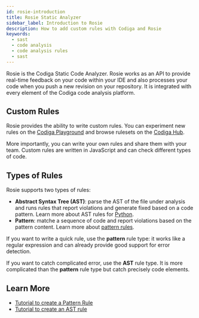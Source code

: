 ```yaml
---
id: rosie-introduction
title: Rosie Static Analyzer
sidebar_label: Introduction to Rosie
description: How to add custom rules with Codiga and Rosie
keywords:
  - sast
  - code analysis
  - code analysis rules
  - sast
---
```


Rosie is the Codiga Static Code Analyzer. Rosie works as an API to provide real-time feedback on your code
within your IDE and also processes your code when you push a new revision on your repository.
It is integrated with every element of the Codiga code analysis platform.

## Custom Rules

Rosie provides the ability to write custom rules. You can experiment new rules on the [Codiga Playground](https://app.codiga.io/hub/playground)
and browse rulesets on the [Codiga Hub](https://app.codiga.io/hub/rulesets).

More importantly, you can write your own rules and share them with your team. Custom rules are written in JavaScript
and can check different types of code.

## Types of Rules

Rosie supports two types of rules:

- **Abstract Syntax Tree (AST)**: parse the AST of the file under analysis and runs rules that report violations and generate fixed based on a code pattern. Learn more about AST rules for [Python](/docs/rosie/python/rosie-python-ast).
- **Pattern**: matche a sequence of code and report violations based on the pattern content. Learn more about [pattern rules](/docs/rosie/rosie-pattern).

If you want to write a quick rule, use the **pattern** rule type: it works like a regular expression and can already
provide good support for error detection.

If you want to catch complicated error, use the **AST** rule type. It is more complicated than
the **pattern** rule type but catch precisely code elements.

## Learn More

- [Tutorial to create a Pattern Rule](/docs/rosie/tutorials/analysis-rule-tutorial-pattern)
- [Tutorial to create an AST rule](/docs/rosie/tutorials/analysis-rule-tutorial-python-ast)
